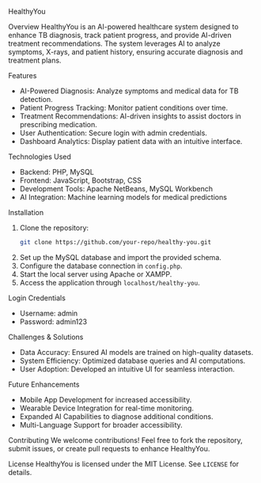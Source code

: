  HealthyYou

 Overview
HealthyYou is an AI-powered healthcare system designed to enhance TB diagnosis, track patient progress, and provide AI-driven treatment recommendations. The system leverages AI to analyze symptoms, X-rays, and patient history, ensuring accurate diagnosis and treatment plans.

 Features
- AI-Powered Diagnosis: Analyze symptoms and medical data for TB detection.
- Patient Progress Tracking: Monitor patient conditions over time.
- Treatment Recommendations: AI-driven insights to assist doctors in prescribing medication.
- User Authentication: Secure login with admin credentials.
- Dashboard Analytics: Display patient data with an intuitive interface.

 Technologies Used
- Backend: PHP, MySQL
- Frontend: JavaScript, Bootstrap, CSS
- Development Tools: Apache NetBeans, MySQL Workbench
- AI Integration: Machine learning models for medical predictions

 Installation
1. Clone the repository:
   ```bash
   git clone https://github.com/your-repo/healthy-you.git
   ```
2. Set up the MySQL database and import the provided schema.
3. Configure the database connection in `config.php`.
4. Start the local server using Apache or XAMPP.
5. Access the application through `localhost/healthy-you`.

 Login Credentials
- Username: admin
- Password: admin123

 Challenges & Solutions
- Data Accuracy: Ensured AI models are trained on high-quality datasets.
- System Efficiency: Optimized database queries and AI computations.
- User Adoption: Developed an intuitive UI for seamless interaction.

 Future Enhancements
- Mobile App Development for increased accessibility.
- Wearable Device Integration for real-time monitoring.
- Expanded AI Capabilities to diagnose additional conditions.
- Multi-Language Support for broader accessibility.

 Contributing
We welcome contributions! Feel free to fork the repository, submit issues, or create pull requests to enhance HealthyYou.

 License
HealthyYou is licensed under the MIT License. See `LICENSE` for details.
